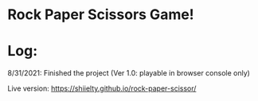 # Rock Paper Scissors Game!

# Log:

8/31/2021: Finished the project (Ver 1.0: playable in browser console only)

Live version: https://shiielty.github.io/rock-paper-scissor/
